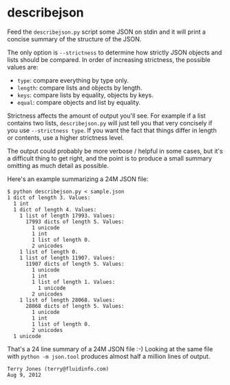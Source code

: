 describejson
============

Feed the `describejson.py` script some JSON on stdin and it will print a
concise summary of the structure of the JSON.

The only option is `--strictness` to determine how strictly JSON objects
and lists should be compared.  In order of increasing strictness, the
possible values are:

 - `type`: compare everything by type only.
 - `length`: compare lists and objects by length.
 - `keys`: compare lists by equality, objects by keys.
 - `equal`: compare objects and list by equality.

Strictness affects the amount of output you'll see. For example if a list
contains two lists, `describejson.py` will just tell you that very
concisely if you use `--strictness type`. If you want the fact that things
differ in length or contents, use a higher strictness level.

The output could probably be more verbose / helpful in some cases, but it's
a difficult thing to get right, and the point is to produce a small summary
omitting as much detail as possible.

Here's an example summarizing a 24M JSON file:

```
$ python describejson.py < sample.json 
1 dict of length 3. Values:
  1 int
  1 dict of length 4. Values:
    1 list of length 17993. Values:
      17993 dicts of length 5. Values:
        1 unicode
        1 int
        1 list of length 0.
        2 unicodes
    1 list of length 0.
    1 list of length 11907. Values:
      11907 dicts of length 5. Values:
        1 unicode
        1 int
        1 list of length 1. Values:
          1 unicode
        2 unicodes
    1 list of length 28068. Values:
      28068 dicts of length 5. Values:
        1 unicode
        1 int
        1 list of length 0.
        2 unicodes
  1 unicode
```

That's a 24 line summary of a 24M JSON file :-) Looking at the same file
with `python -m json.tool` produces almost half a million lines of output.


```
Terry Jones (terry@fluidinfo.com)
Aug 9, 2012
```
